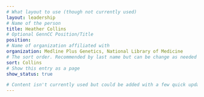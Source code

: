 ```yaml
---
# What layout to use (though not currently used)
layout: leadership
# Name of the person
title: Heather Collins
# Optional GennCC Position/Title
position:
# Name of organization affiliated with
organization: Medline Plus Genetics, National Library of Medicine
# The sort order. Recommended by last name but can be change as needed
sort: Collins
# Show this entry as a page
show_status: true

# Content isn't currently used but could be added with a few quick updates if needed to allow for bios
---
```

